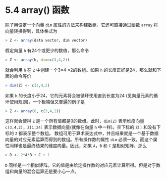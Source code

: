# 5.4 array() 函数

除了用设定一个向量 `dim` 属性的方法来构建数组，它还可直接通过函数 `array` 将向量转换得到，具体格式为

```R
> Z <- array(data vector, dim vector) 
```

假定向量 `h` 有24个或更少的数值，那么命令

```R
> Z <- array(h, dim=c(3,4,2))
```

就会利用 `h` 在 `Z` 中创建一个3×4 ×2的数组。如果 `h` 的长度正好是24，那么就和下面的命令等价

```R
> dim(Z) <- c(3,4,2)
```

如果 `h` 的长度小于24，它的元素将会被循环使用直到长度为24 (见向量元素的循环使用规则)。一个极端但又普遍的例子是

```R
> Z <- array(0, c(3,4,2))
```

这样就会使得 `Z` 是一个所有值都是0的数组。此时，`dim(Z)` 表示维度向量 `c(3,4,2)`，`Z[1:24]` 表示数据向量(就像在向量 `h` 中一样)。空下标的 `Z[]` 和没有下标的 `Z` 都表示整个数组。 数组可用于算术表达式中，并且结果就是一个基于数据向量的对应元素运算而得到的数组。所有操作数的属性 `dim` 必须一致，而这个属性同样也是最终结果的维度向量。因此，如果 `A`，`B` 和 `C` 是相似矩阵，那么

```R
> D <- 2*A*B + C + 1
```

`D` 同样是一个相似矩阵。它的值是由给定操作数的对应元素计算所得。但是对于数组和向量的混合运算还是要小心一点。